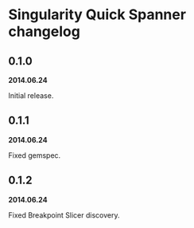Singularity Quick Spanner changelog
===================================

0.1.0
-----

**2014.06.24**

Initial release.



0.1.1
-----

**2014.06.24**

Fixed gemspec.



0.1.2
-----

**2014.06.24**

Fixed Breakpoint Slicer discovery.